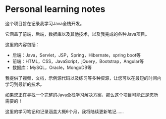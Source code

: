# Personal learning notes

这个项目旨在记录我学习Java全栈开发。

它涵盖了前端，后端，数据库以及其他技术，以及我完成的各种Java项目。

这里的内容包括：

- 后端：Java，Servlet，JSP，Spring，Hibernate，spring boot等
- 前端：HTML，CSS，JavaScript，jQuery，Bootstrap，Angular等
- 数据库：MySQL，Oracle，MongoDB等

我提供了视频，文档，示例源代码以及练习等多种资源，让您可以在最短的时间内学习到最新的技术。

如果您正在寻找一个完整的Java全栈学习解决方案，那么这个项目可能正是您所需要的！

这里的学习笔记和记录涵盖大概6个月，我将陆续更新笔记......

